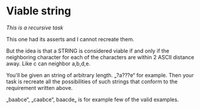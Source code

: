 # Viable string

<i>This is a recursive task</i>

This one had its asserts and I cannot recreate them.

But the idea is that a STRING is considered viable if and only if the neighboring character for each of the characters are within 2 ASCII distance away. Like c can neighbor a,b,d,e.

You'll be given an string of arbitrary length. „?a???e“ for example. Then your task is recreate all the possibilities of such strings that conform to the requirement written above.

„baabce“, „caabce“, baacde„ is for example few of the valid examples.
